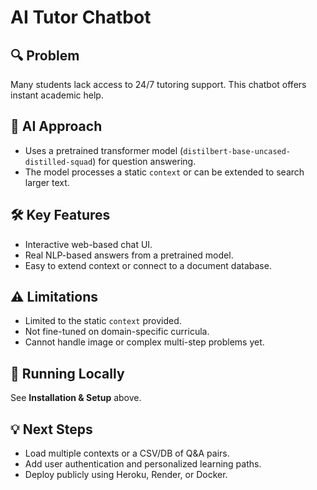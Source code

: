 # AI Tutor Chatbot

## 🔍 Problem
Many students lack access to 24/7 tutoring support. This chatbot offers instant academic help.

## 🤖 AI Approach
- Uses a pretrained transformer model (`distilbert-base-uncased-distilled-squad`) for question answering.  
- The model processes a static `context` or can be extended to search larger text.

## 🛠 Key Features
- Interactive web-based chat UI.  
- Real NLP-based answers from a pretrained model.  
- Easy to extend context or connect to a document database.

## ⚠️ Limitations
- Limited to the static `context` provided.  
- Not fine-tuned on domain-specific curricula.  
- Cannot handle image or complex multi-step problems yet.

## 🚀 Running Locally
See **Installation & Setup** above.

## 💡 Next Steps
- Load multiple contexts or a CSV/DB of Q&A pairs.  
- Add user authentication and personalized learning paths.  
- Deploy publicly using Heroku, Render, or Docker.
